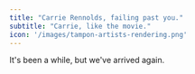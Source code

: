 ```yaml
---
title: "Carrie Rennolds, failing past you."
subtitle: "Carrie, like the movie."
icon: '/images/tampon-artists-rendering.png'
---
```

It's been a while, but we've arrived again.